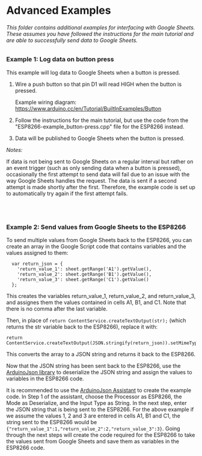# Advanced Examples

###### This folder contains additional examples for interfacing with Google Sheets. These assumes you have followed the instructions for the main tutorial and are able to successfully send data to Google Sheets.

### Example 1:  Log data on button press

This example will log data to Google Sheets when a button is pressed.

1. Wire a push button so that pin D1 will read HIGH when the button is pressed.

   Example wiring diagram:    https://www.arduino.cc/en/Tutorial/BuiltInExamples/Button
  
2. Follow the instructions for the main tutorial, but use the code from the "ESP8266-example_button-press.cpp" file for the ESP8266 instead.
3. Data will be published to Google Sheets when the button is pressed.

*Notes:*

If data is not being sent to Google Sheets on a regular interval but rather on an event trigger (such as only sending data when a button is pressed), occasionally the first attempt to send data will fail due to an issue with the way Google Sheets handles the request. The data is sent if a second attempt is made shortly after the first. Therefore, the example code is set up to automatically try again if the first attempt fails. 

<br />
<br />

### Example 2:  Send values from Google Sheets to the ESP8266

To send multiple values from Google Sheets back to the ESP8266, you can create an array in the Google Script code that contains variables and the values assigned to them: 
```
  var return_json = {
    'return_value_1': sheet.getRange('A1').getValue(),
    'return_value_2': sheet.getRange('B1').getValue(),
    'return_value_3': sheet.getRange('C1').getValue() 
  }; 
  ```
This creates the variables return_value_1, return_value_2, and return_value_3, and assignes them the values contained in cells A1, B1, and C1. Note that there is no comma after the last variable.

Then, in place of ```return ContentService.createTextOutput(str);``` (which returns the str variable back to the ESP8266), replace it with:
```
return ContentService.createTextOutput(JSON.stringify(return_json)).setMimeType(ContentService.MimeType.JSON);
```
This converts the array to a JSON string and returns it back to the ESP8266.

Now that the JSON string has been sent back to the ESP8266, use the [ArduinoJson library](https://arduinojson.org/) to deserialize the JSON string and assign the values to variables in the ESP8266 code. 

It is recommended to use the [ArduinoJson Assistant](https://arduinojson.org/v6/assistant/) to create the example code. In Step 1 of the assistant, choose the Processor as ESP8266, the Mode as Deserialize, and the Input Type as String. In the next step, enter the JSON string that is being sent to the ESP8266. For the above example if we assume the values 1, 2 and 3 are entered in cells A1, B1 and C1, the string sent to the ESP8266 would be  ```{"return_value_1":1,"return_value_2":2,"return_value_3":3}```. Going through the next steps will create the code required for the ESP8266 to take the values sent from Google Sheets and save them as variables in the ESP8266 code.



